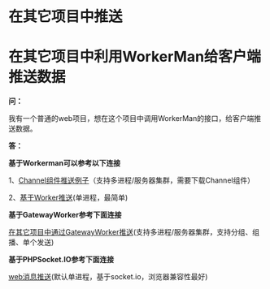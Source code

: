 # 在其它项目中推送

# 在其它项目中利用WorkerMan给客户端推送数据

**问：**

我有一个普通的web项目，想在这个项目中调用WorkerMan的接口，给客户端推送数据。

**答：**

**基于Workerman可以参考以下连接**

1、[Channel组件推送例子](315202)（支持多进程/服务器集群，需要下载Channel组件）

2、[基于Worker推送](http://wenda.workerman.net/?/question/508)(单进程，最简单)

**基于GatewayWorker参考下面连接**

[在其它项目中通过GatewayWorker推送](http://www.workerman.net/gatewaydoc/advanced/push.html)(支持多进程/服务器集群，支持分组、组播、单个发送)

**基于PHPSocket.IO参考下面连接**

[web消息推送](http://www.workerman.net/web-sender)(默认单进程，基于socket.io，浏览器兼容性最好)